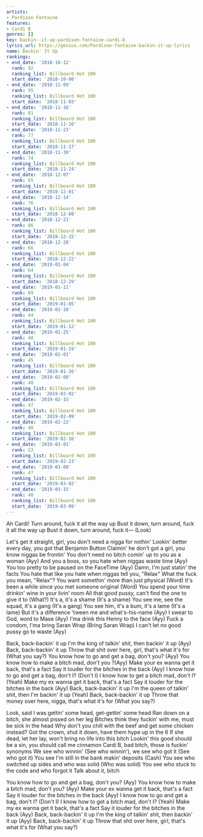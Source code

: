 ```yaml
---
artists:
- Pardison Fontaine
features:
- Cardi B
genres: []
key: backin--it-up-pardison-fontaine-cardi-b
lyrics_url: https://genius.com/Pardison-fontaine-backin-it-up-lyrics
name: Backin' It Up
rankings:
- end_date: '2018-10-12'
  rank: 92
  ranking_list: Billboard Hot 100
  start_date: '2018-10-06'
- end_date: '2018-11-09'
  rank: 95
  ranking_list: Billboard Hot 100
  start_date: '2018-11-03'
- end_date: '2018-11-16'
  rank: 81
  ranking_list: Billboard Hot 100
  start_date: '2018-11-10'
- end_date: '2018-11-23'
  rank: 77
  ranking_list: Billboard Hot 100
  start_date: '2018-11-17'
- end_date: '2018-11-30'
  rank: 74
  ranking_list: Billboard Hot 100
  start_date: '2018-11-24'
- end_date: '2018-12-07'
  rank: 65
  ranking_list: Billboard Hot 100
  start_date: '2018-12-01'
- end_date: '2018-12-14'
  rank: 76
  ranking_list: Billboard Hot 100
  start_date: '2018-12-08'
- end_date: '2018-12-21'
  rank: 86
  ranking_list: Billboard Hot 100
  start_date: '2018-12-15'
- end_date: '2018-12-28'
  rank: 66
  ranking_list: Billboard Hot 100
  start_date: '2018-12-22'
- end_date: '2019-01-04'
  rank: 64
  ranking_list: Billboard Hot 100
  start_date: '2018-12-29'
- end_date: '2019-01-11'
  rank: 69
  ranking_list: Billboard Hot 100
  start_date: '2019-01-05'
- end_date: '2019-01-18'
  rank: 44
  ranking_list: Billboard Hot 100
  start_date: '2019-01-12'
- end_date: '2019-01-25'
  rank: 48
  ranking_list: Billboard Hot 100
  start_date: '2019-01-19'
- end_date: '2019-02-01'
  rank: 45
  ranking_list: Billboard Hot 100
  start_date: '2019-01-26'
- end_date: '2019-02-08'
  rank: 40
  ranking_list: Billboard Hot 100
  start_date: '2019-02-02'
- end_date: '2019-02-15'
  rank: 47
  ranking_list: Billboard Hot 100
  start_date: '2019-02-09'
- end_date: '2019-02-22'
  rank: 48
  ranking_list: Billboard Hot 100
  start_date: '2019-02-16'
- end_date: '2019-03-01'
  rank: 53
  ranking_list: Billboard Hot 100
  start_date: '2019-02-23'
- end_date: '2019-03-08'
  rank: 47
  ranking_list: Billboard Hot 100
  start_date: '2019-03-02'
- end_date: '2019-03-15'
  rank: 48
  ranking_list: Billboard Hot 100
  start_date: '2019-03-09'
---
```

Ah
Cardi!
Turn around, fuck it all the way up
Bust it down, turn around, fuck it all the way up
Bust it down, turn around, fuck it— (Look)


Let's get it straight, girl, you don't need a nigga for nothin'
Lookin' better every day, you got that Benjamin Button
Claimin' he don't got a girl, you know niggas be frontin'
You don't need no bitch comin' up to you as a woman (Ayy)
And you a boss, so you hate when niggas waste time (Ayy)
You too pretty to be paused on the FaceTime (Ayy)
Damn, I'm just statin' the facts
You hate that like you hate when niggas tell you, "Relax"
What the fuck you mean, "Relax"?
You want somethin' more than just physical (Word)
It's been a while since you met someone original (Word)
You spend your time drinkin' wine in your livin' room
All that good pussy, can't find the one to give it to (What?)
It's a, it's a shame (It's a shame)
You see me, see the squad, it's a gang (It's a gang)
You see him, it's a bum, it's a lame (It's a lame)
But it's a difference 'tween me and what's-his-name (Ayy)
I swear to God, word to Mase (Ayy)
I'ma drink this Henny to the face (Ayy)
Fuck a condom, I'ma bring Saran Wrap (Bring Saran Wrap)
I can't let no good pussy go to waste (Ayy)


Back, back-backin' it up
I'm the king of talkin' shit, then backin' it up (Ayy)
Back, back-backin' it up
Throw that shit over here, girl, that's what it's for (What you say?)
You know how to go and get a bag, don't you? (Ayy)
You know how to make a bitch mad, don't you ?(Ayy)
Make your ex wanna get it back, that's a fact
Say it louder for the bitches in the back (Ayy)
I know how to go and get a bag, don't I? (Don't I)
I know how to get a bitch mad, don't I? (Yeah)
Make my ex wanna get it back, that's a fact
Say it louder for the bitches in the back (Ayy)
Back, back-backin' it up
I'm the queen of talkin' shit, then I'm backin' it up (Yeah)
Back, back-backin' it up
Throw that money over here, nigga, that's what it's for (What you say?)


Look, said I was gettin' some head, get-gettin' some head
Ran down on a bitch, she almost pissed on her leg
Bitches think they fuckin' with me, must be sick in the head
Why don't you chill with the beef and get some chicken instead?
Got the crown, shut it down, have them hype up in the 6
If she dead, let her lay, won't bring no life into this bitch
Lookin' this good should be a sin, you should call me cinnamon
Cardi B, bad bitch, those is fuckin' synonyms
We see who winnin' (See who winnin'), we see who got it (See who got it)
You see I'm still in the bank makin' deposits (Cash)
You see who switched up sides and who was solid (Who was solid)
You see who stuck to the code and who forgot it
Talk about it, bitch


You know how to go and get a bag, don't you? (Ayy)
You know how to make a bitch mad, don't you? (Ayy)
Make your ex wanna get it back, that's a fact
Say it louder for the bitches in the back (Ayy)
I know how to go and get a bag, don't I? (Don't I)
I know how to get a bitch mad, don't I? (Yeah)
Make my ex wanna get it back, that's a fact
Say it louder for the bitches in the back (Ayy)
Back, back-backin' it up
I'm the king of talkin' shit, then backin' it up (Ayy)
Back, back-backin' it up
Throw that shit over here, girl, that's what it's for (What you say?)
